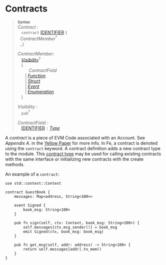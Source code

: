 # Contracts

> **<sup>Syntax</sup>**\
> _Contract_ :\
> &nbsp;&nbsp; `contract` [IDENTIFIER] `{`\
> &nbsp;&nbsp;_ContractMember_<sup>\*</sup>\
> &nbsp;&nbsp;_`}`
>
> _ContractMember_:\
> &nbsp;&nbsp; [_Visibility_]<sup>?</sup>\
> &nbsp;&nbsp; (\
> &nbsp;&nbsp; &nbsp;&nbsp; &nbsp;&nbsp;  _ContractField_\
> &nbsp;&nbsp; &nbsp;&nbsp; | [_Function_]\
> &nbsp;&nbsp; &nbsp;&nbsp; | [_Struct_]\
> &nbsp;&nbsp; &nbsp;&nbsp; | [_Event_]\
> &nbsp;&nbsp; &nbsp;&nbsp; | [_Enumeration_]\
> &nbsp;&nbsp; )
>
> _Visibility_ :\
> &nbsp;&nbsp; `pub`<sup>?</sup>
>
> _ContractField_ :\
> &nbsp;&nbsp; [IDENTIFIER] `:` [_Type_]


 A _contract_ is a piece of EVM Code associated with an Account. See *Appendix A.* in the [Yellow Paper](https://ethereum.github.io/yellowpaper/paper.pdf) for more info. In Fe, a contract is denoted using the `contract` keyword. A contract definition adds a new contract type to the module. This [contract type] may be used for calling existing contracts with the same interface or initializing new contracts with the create methods.

An example of a `contract`:

```fe
use std::context::Context

contract GuestBook {
    messages: Map<address, String<100>>

    event Signed {
        book_msg: String<100>
    }

    pub fn sign(self, ctx: Context, book_msg: String<100>) {
        self.messages[ctx.msg_sender()] = book_msg
        emit Signed(ctx, book_msg: book_msg)
    }

    pub fn get_msg(self, addr: address) -> String<100> {
        return self.messages[addr].to_mem()
    }
}
```

[NEWLINE]: ../lexical_structure/tokens.md#newline
[IDENTIFIER]: ../lexical_structure/identifiers.md
[_Visibility_]: ./visibility_and_privacy.md
[_Type_]: ../type_system/types/index.md
[contract type]: ../type_system/types/contract.md
[_Function_]: ../type_system/types/function.md
[_Struct_]: ./structs.md
[_Event_]: ./events.md
[_Enumeration_]: enum.md
